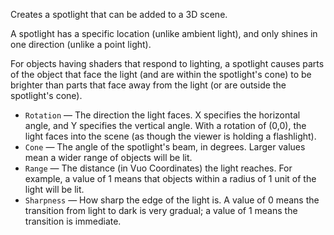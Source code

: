 Creates a spotlight that can be added to a 3D scene.

A spotlight has a specific location (unlike ambient light), and only shines in one direction (unlike a point light).

For objects having shaders that respond to lighting, a spotlight causes parts of the object that face the light (and are within the spotlight's cone) to be brighter than parts that face away from the light (or are outside the spotlight's cone).

   - `Rotation` — The direction the light faces.  X specifies the horizontal angle, and Y specifies the vertical angle.  With a rotation of (0,0), the light faces into the scene (as though the viewer is holding a flashlight).
   - `Cone` — The angle of the spotlight's beam, in degrees.  Larger values mean a wider range of objects will be lit.
   - `Range` — The distance (in Vuo Coordinates) the light reaches.  For example, a value of 1 means that objects within a radius of 1 unit of the light will be lit.
   - `Sharpness` — How sharp the edge of the light is.  A value of 0 means the transition from light to dark is very gradual; a value of 1 means the transition is immediate.
